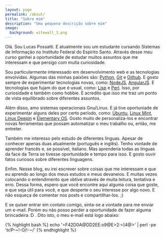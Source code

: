 ```yaml
---
layout: page
permalink: /about/
title: "Sobre mim"
description: "Uma pequena descrição sobre mim"
image:
  background: witewall_3.png
---
```


Olá. Sou Lucas Possatti. E atualmente sou um estudante cursando Sistemas de Informação no Instituto Federal do Espírito Santo. Através desse meu curso ganhei a oportunidade de estudar muitos assuntos que me interessam e que persigo com muita curiosidade.

Sou particularmente interessado em desenvolvimento web e as tecnologias envolvidas. Algumas das minhas paixões são: [Python][python], [Git][git] e [Github][github]. E gosto sempre de experimentar tecnologias novas, como: [NodeJS][nodejs], [AngularJS][angularjs]. E tecnologias que fujam do que é usual, como: [Lisp][lisp] e [Perl][perl]. Isso, por curiosidade e também como hobbie. E acredito que isso me traz um ponto de vista equilibrado sobre diferentes assuntos.

Além disso, amo sistemas operacionais Gnu/Linux. E já tive oportuniade de experimentar alguns deles por certo período, como: [Ubuntu][ubuntu], [Linux Mint][mint], [Linux Deepin][deepin] e [Elementary OS][elementaryos]. Gosto muito de personaliza-los e encontrar novas ferramentas que possam automatizar o meu trabalho ou, então, me entreter.

Também me interesso pelo estudo de diferentes línguas. Apesar de conhecer apenas duas atualmente (português e inglês). Tenho vontade de aprender francês e, se possível, italiano. Mas aprenderia todas as línguas da face da Terra se tivesse oportunidade e tempo para isso. E gosto ouvir fatos curiosos sobre diferentes linguagens.

Enfim. Nesse blog, eu irei escrever sobre coisas que me interessam e que eu aprendo ao longo dos meus estudos e meus devaneios. E muitas vezes colocando o entendimento que obtive através de muita leitura, tentativa e erro. Dessa forma, espero que você encontre aqui alguma coisa que goste, e que seja útil para você, e que desperte o seu interesse por algo novo. E não esqueça de comentar nos posts e compartilhar-los. ;)

E se quiser entrar em contato comigo, sinta-se a vontade para me enviar um e-mail. Porém eu não posso perder a oportunidade de fazer alguma brincadeira :D . Dito isto, o meu e-mail está logo abaixo: 

{% highlight bash %}
echo '=F42D0A@DD2EE:o9@E>2:=]4@>' | perl -pe 'tr/P-~!-O/!-~/'
{% endhighlight %}

[python]: https://www.python.org/
[git]: http://git-scm.com/
[github]: https://github.com/

[nodejs]: http://nodejs.org/
[angularjs]: http://angularjs.org/
[lisp]: http://en.wikipedia.org/wiki/Lisp_%28programming_language%29
[perl]: http://www.perl.org/

[ubuntu]: http://www.ubuntu.com/
[mint]: http://www.linuxmint.com/
[deepin]: http://www.linuxdeepin.com/index.en.html
[elementaryos]: http://elementaryos.org/
